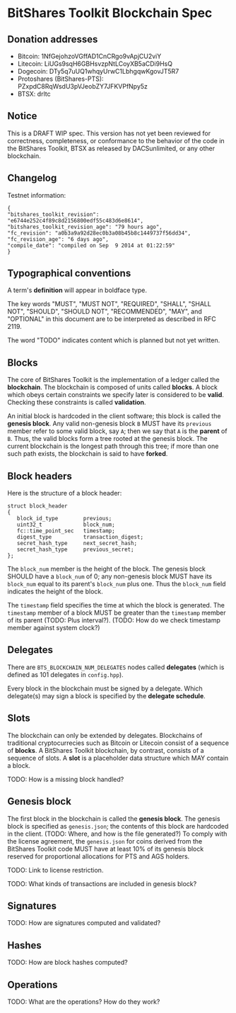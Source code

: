 
BitShares Toolkit Blockchain Spec
=================================

Donation addresses
------------------

- Bitcoin: 1NfGejohzoVGffAD1CnCRgo9vApjCU2viY
- Litecoin: LiUGs9sqH6GBHsvzpNtLCoyXB5aCDi9HsQ
- Dogecoin: DTy5q7uUQ1whqyUrwC1LbhgqwKgovJT5R7
- Protoshares (BitShares-PTS): PZxpdC8RqWsdU3pVJeobZY7JFKVPfNpy5z
- BTSX: drltc

Notice
------

This is a DRAFT WIP spec.  This version has not yet been reviewed for correctness, completeness, or conformance to the behavior
of the code in the BitShares Toolkit, BTSX as released by DACSunlimited, or any other blockchain.

Changelog
---------

Testnet information:

    {
    "bitshares_toolkit_revision": "e6744e252c4f89c8d2156800edf55c483d6e8614",
    "bitshares_toolkit_revision_age": "79 hours ago",
    "fc_revision": "a0b3a9a92d28ec0b3a08b45b8c1449737f56dd34",
    "fc_revision_age": "6 days ago",
    "compile_date": "compiled on Sep  9 2014 at 01:22:59"
    }

Typographical conventions
-------------------------

A term's **definition** will appear in boldface type.

The key words "MUST", "MUST NOT", "REQUIRED", "SHALL", "SHALL
NOT", "SHOULD", "SHOULD NOT", "RECOMMENDED",  "MAY", and
"OPTIONAL" in this document are to be interpreted as described in
RFC 2119.

The word "TODO" indicates content which is planned but not yet written.

Blocks
------

The core of BitShares Toolkit is the implementation of a ledger called the **blockchain**.  The blockchain is composed of units called **blocks**.
A block which obeys certain constraints we specify later is considered to be **valid**.  Checking these constraints is called **validation**.

An initial block is hardcoded in the client software; this block is called the **genesis block**.  Any valid non-genesis block `B` MUST
have its `previous` member refer to some valid block, say `A`; then we say that `A` is the **parent** of `B`.  Thus, the valid blocks
form a tree rooted at the genesis block.  The current blockchain is the longest path through this tree; if more than one such path
exists, the blockchain is said to have **forked**.

Block headers
-------------

Here is the structure of a block header:

    struct block_header
    {
       block_id_type        previous;
       uint32_t             block_num;
       fc::time_point_sec   timestamp;
       digest_type          transaction_digest;
       secret_hash_type     next_secret_hash;
       secret_hash_type     previous_secret;
    };

The `block_num` member is the height of the block.  The genesis block SHOULD have a `block_num` of 0; any non-genesis block MUST have its
`block_num` equal to its parent's `block_num` plus one.  Thus the `block_num` field indicates the height of the block.

The `timestamp` field specifies the time at which the block is generated.  The `timestamp` member of a block MUST be greater than the `timestamp`
member of its parent (TODO:  Plus interval?).  (TODO:  How do we check timestamp member against system clock?)

Delegates
---------

There are `BTS_BLOCKCHAIN_NUM_DELEGATES` nodes called **delegates** (which is defined as 101 delegates in `config.hpp`).

Every block in the blockchain must be signed by a delegate.  Which delegate(s) may sign a block is specified by the **delegate schedule**.

Slots
-----

The blockchain can only be extended by delegates.  Blockchains of traditional cryptocurrecies such as Bitcoin or Litecoin consist of a sequence of
**blocks**.  A BitShares Toolkit blockchain, by contrast, consists of a sequence of slots.  A **slot** is a placeholder data structure which MAY
contain a block.

TODO:  How is a missing block handled?

Genesis block
-------------

The first block in the blockchain is called the **genesis block**.  The genesis block is specified as `genesis.json`; the contents of this
block are hardcoded in the client.  (TODO:  Where, and how is the file generated?)  To comply with the license agreement, the `genesis.json`
for coins derived from the BitShares Toolkit code MUST have at least 10% of its genesis block reserved for proportional allocations for PTS
and AGS holders.

TODO:  Link to license restriction.

TODO:  What kinds of transactions are included in genesis block?

Signatures
----------

TODO:  How are signatures computed and validated?

Hashes
------

TODO:  How are block hashes computed?

Operations
----------

TODO:  What are the operations?  How do they work?

